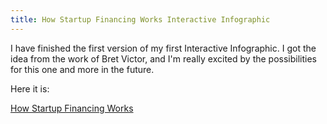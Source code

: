 ```yaml
---
title: How Startup Financing Works Interactive Infographic
---
```


 I have finished the first version of my first Interactive Infographic. I got the idea from the work of Bret Victor, and I'm really excited by the possibilities for this one and more in the future.

 Here it is:

 [How Startup Financing Works](http://www.myshoggoth.com/startup-financing.html)
